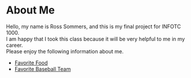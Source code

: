 <!DOCTYPE html>
<html>
<body>  
  <h1>About Me</h1>
  <p>
  Hello, my name is Ross Sommers, and this is my final project for INFOTC 1000.  
  <br>
    I am happy that I took this class because it will be very helpful to me in my career. 
  <br>
    Please enjoy the following information about me. 
  </p>
  
  <ul>
  <li><a href="https://github.com/ros4ry/ros4ry.github.io/blob/main/Favorite%20Food.md">Favorite Food</a></li>
  <li><a href="https://github.com/ros4ry/ros4ry.github.io/blob/main/Favorite%20Baseball%20Team.md">Favorite Baseball Team</a></li>
  </ul>
    
    
    
  </body>
  
  
  
  
</html>

